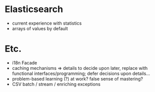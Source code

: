 # Elasticsearch

 * current experience with statistics
 * arrays of values by default

# Etc.

 * i18n Facade
 * caching mechanisms => details to decide upon later, replace with functional interfaces/programming; defer decisions upon details...
 * problem-based learning (?) at work? false sense of mastering?
 * CSV batch / stream / enriching exceptions
